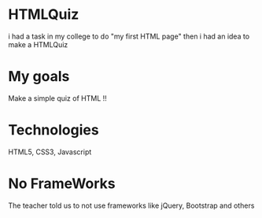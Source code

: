 # HTMLQuiz
i had a task in my college to do "my first HTML page" then i had an idea to make a HTMLQuiz

# My goals
Make a simple quiz of HTML !! 

# Technologies 
HTML5, CSS3, Javascript

# No FrameWorks
The teacher told us to not use frameworks like jQuery, Bootstrap and others
